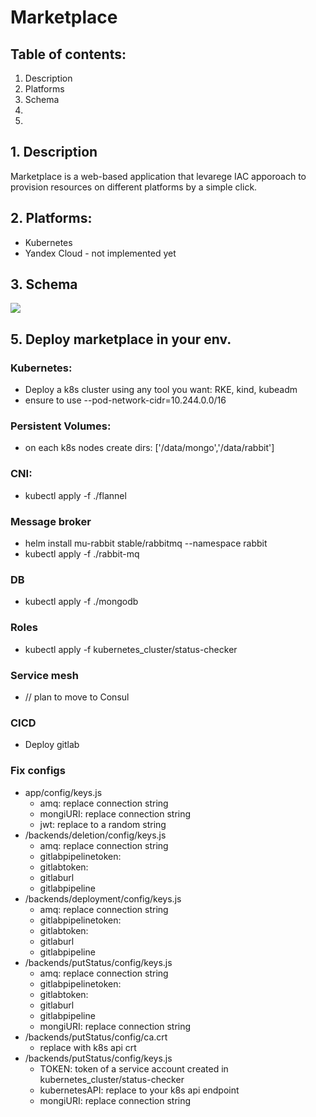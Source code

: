 # Marketplace 

## Table of contents: 
1. Description
2. Platforms
3. Schema
4.
5.


## 1. Description
Marketplace is a web-based application that levarege IAC apporoach to provision resources on different platforms by a simple click. 
## 2. Platforms:
* Kubernetes
* Yandex Cloud - not implemented yet



## 3. Schema
<img src="https://gitlab.com/effaceurs90/marketplace/-/raw/main/Diagram.jpg"/>

## 5. Deploy marketplace in your env. 
### Kubernetes:
- Deploy a k8s cluster using any tool you want: RKE, kind, kubeadm
- ensure to use --pod-network-cidr=10.244.0.0/16
### Persistent Volumes:
- on each k8s nodes create dirs: ['/data/mongo','/data/rabbit']
### CNI:
- kubectl apply -f ./flannel
### Message broker
- helm install mu-rabbit stable/rabbitmq --namespace rabbit
- kubectl apply -f ./rabbit-mq
### DB
- kubectl apply -f ./mongodb
### Roles
- kubectl apply -f kubernetes_cluster/status-checker
### Service mesh
- // plan to move to Consul
### CICD
- Deploy gitlab
### Fix configs
* app/config/keys.js
    - amq: replace connection string 
    - mongiURI: replace connection string 
    - jwt: replace to a random string
* /backends/deletion/config/keys.js
    - amq: replace connection string 
    - gitlabpipelinetoken: 
    - gitlabtoken:
    - gitlaburl
    - gitlabpipeline
* /backends/deployment/config/keys.js
    - amq: replace connection string 
    - gitlabpipelinetoken: 
    - gitlabtoken:
    - gitlaburl
    - gitlabpipeline
 * /backends/putStatus/config/keys.js
    - amq: replace connection string 
    - gitlabpipelinetoken: 
    - gitlabtoken:
    - gitlaburl
    - gitlabpipeline   
    - mongiURI: replace connection string 
 * /backends/putStatus/config/ca.crt
    -  replace with k8s api crt
 * /backends/putStatus/config/keys.js
    - TOKEN: token of a service account created in kubernetes_cluster/status-checker
    - kubernetesAPI: replace to your k8s api endpoint   
    - mongiURI: replace connection string 
 
